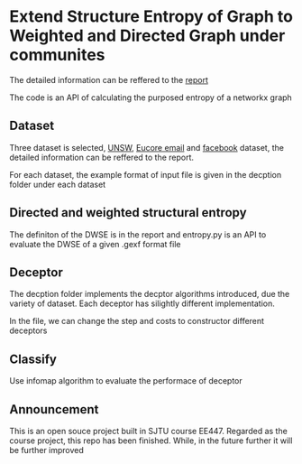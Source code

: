 # Extend Structure Entropy of Graph to Weighted and Directed Graph under communites
The detailed information can be reffered to the [report](https://github.com/daxixi/Extended-Structure-Entropy/blob/main/report.pdf)

The code is an API of calculating the purposed entropy of a networkx graph
## Dataset
Three dataset is selected, [UNSW](https://iotanalytics.unsw.edu.au/iottraces.html), [Eucore email](http://snap.stanford.edu/data/email-Eu-core.html) and [facebook](http://snap.stanford.edu/data/ego-Facebook.html) dataset, the detailed information can be reffered to the report.

For each dataset, the example format of input file is given in the decption folder under each dataset
## Directed and weighted structural entropy
The definiton of the DWSE is in the report and entropy.py is an API to evaluate the DWSE of a given .gexf format file
## Deceptor
The decption folder implements the decptor algorithms introduced, due the variety of dataset. Each deceptor has silightly different implementation. 

In the file, we can change the step and costs to constructor different deceptors
## Classify
Use infomap algorithm to evaluate the performace of deceptor

## Announcement
This is an open souce project built in SJTU course EE447. Regarded as the course project, this repo has been finished. While, in the future further it will be further improved
